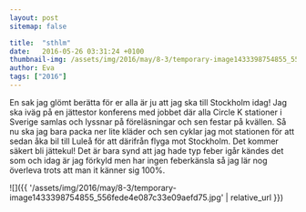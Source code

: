 ```yaml
---
layout: post
sitemap: false

title:  "sthlm"
date:   2016-05-26 03:31:24 +0100
thumbnail-img: /assets/img/2016/may/8-3/temporary-image1433398754855_556fede4e087c33e09aefd75.jpg
author: Eva
tags: ["2016"]
---
```


En sak jag glömt berätta för er alla är ju att jag ska till Stockholm idag! Jag ska iväg på en jättestor konferens med jobbet där alla Circle K stationer i Sverige samlas och lyssnar på föreläsningar och sen festar på kvällen. Så nu ska jag bara packa ner lite kläder och sen cyklar jag mot stationen för att sedan åka bil till Luleå för att därifrån flyga mot Stockholm. Det kommer säkert bli jättekul! Det är bara synd att jag hade typ feber igår kändes det som och idag är jag förkyld men har ingen feberkänsla så jag lär nog överleva trots att man it känner sig 100%.

![]({{ '/assets/img/2016/may/8-3/temporary-image1433398754855_556fede4e087c33e09aefd75.jpg'  | relative_url }})

